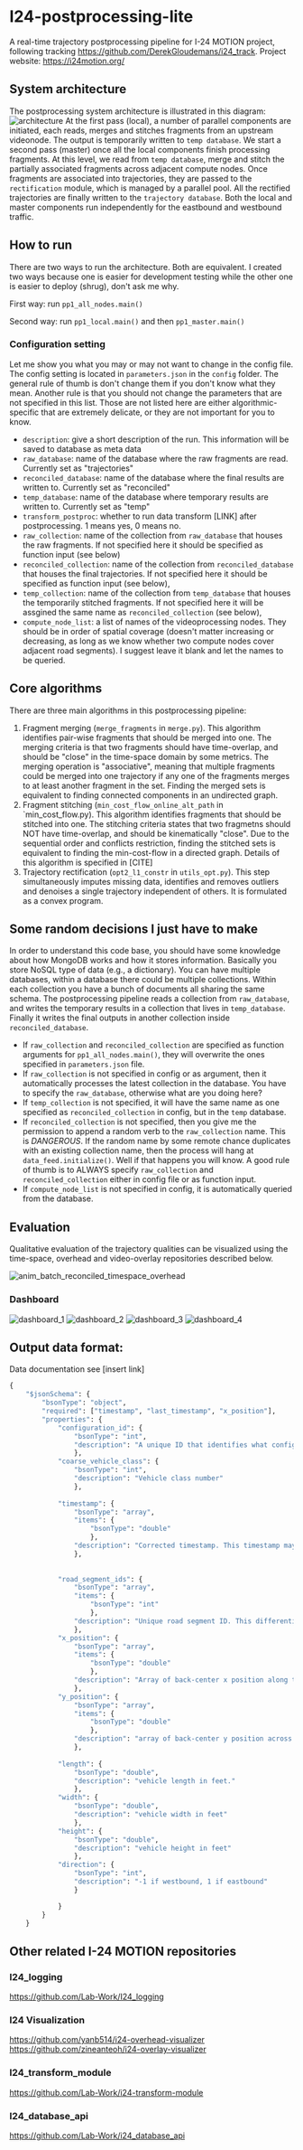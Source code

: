 # I24-postprocessing-lite

A real-time trajectory postprocessing pipeline for I-24 MOTION project, following tracking https://github.com/DerekGloudemans/i24_track. 
Project website: https://i24motion.org/

## System architecture
The postprocessing system architecture is illustrated in this diagram:
![architecture](https://github.com/yanb514/i24_data_document/assets/30248823/70057138-db19-4eb3-84cf-e2ed818b0195)
At the first pass (local), a number of parallel components are initiated, each reads, merges and stitches fragments from an upstream videonode. The output is temporarily written to `temp database`. We start a second pass (master) once all the local components finish processing fragments. At this level, we read from `temp database`, merge and stitch the partially associated fragments across adjacent compute nodes. Once fragments are associated into trajectories, they are passed to the `rectification` module, which is managed by a parallel pool. All the rectified trajectories are finally written to the `trajectory database`. Both the local and master components run independently for the eastbound and westbound traffic.

## How to run
There are two ways to run the architecture. Both are equivalent. I created two ways because one is easier for development testing while the other one is easier to deploy (shrug), don't ask me why.

First way: run `pp1_all_nodes.main()`

Second way: run `pp1_local.main()` and then `pp1_master.main()`


### Configuration setting
Let me show you what you may or may not want to change in the config file. The config setting is located in `parameters.json` in the `config` folder. The general rule of thumb is don't change them if you don't know what they mean. Another rule is that you should not change the parameters that are not specified in this list. Those are not listed here are either algorithmic-specific that are extremely delicate, or they are not important for you to know.

- `description`: give a short description of the run. This information will be saved to database as meta data
- `raw_database`: name of the database where the raw fragments are read. Currently set as "trajectories"
- `reconciled_database`: name of the database where the final results are written to. Currently set as "reconciled"
- `temp_database`: name of the database where temporary results are written to. Currently set as "temp"
- `transform_postproc`: whether to run data transform [LINK] after postprocessing. 1 means yes, 0 means no.
- `raw_collection`: name of the collection from `raw_database` that houses the raw fragments. If not specified here it should be specified as function input (see below)
- `reconciled_collection`: name of the collection from `reconciled_database` that houses the final trajectories. If not specified here it should be specified as function input (see below),
- `temp_collection`: name of the collection from `temp_database` that houses the temporarily stitched fragments. If not specified here it will be assgined the same name as `reconciled_collection` (see below),
- `compute_node_list`: a list of names of the videoprocessing nodes. They should be in order of spatial coverage (doesn't matter increasing or decreasing, as long as we know whether two compute nodes cover adjacent road segments). I suggest leave it blank and let the names to be queried.


## Core algorithms
There are three main algorithms in this postprocessing pipeline:
1. Fragment merging (`merge_fragments` in `merge.py`). This algorithm identifies pair-wise fragments that should be merged into one. The merging criteria is that two fragments should have time-overlap, and should be "close" in the time-space domain by some metrics. The merging operation is "associative", meaning that multiple fragments could be merged into one trajectory if any one of the fragments merges to at least another fragment in the set. Finding the merged sets is equivalent to finding connected components in an undirected graph.
2. Fragment stitching (`min_cost_flow_online_alt_path` in `min_cost_flow.py). This algorithm identifies fragments that should be stitched into one. The stitching criteria states that two fragmetns should NOT have time-overlap, and should be kinematically "close". Due to the sequential order and conflicts restriction, finding the stitched sets is equivalent to finding the min-cost-flow in a directed graph. Details of this algorithm is specified in [CITE]
3. Trajectory rectification (`opt2_l1_constr` in `utils_opt.py`). This step simultaneously imputes missing data, identifies and removes outliers and denoises a single trajectory independent of others. It is formulated as a convex program.

## Some random decisions I just have to make
In order to understand this code base, you should have some knowledge about how MongoDB works and how it stores information. Basically you store NoSQL type of data (e.g., a dictionary). You can have multiple databases, within a database there could be multiple collections. Within each collection you have a bunch of documents all sharing the same schema. The postprocessing pipeline reads a collection from `raw_database`, and writes the temporary results in a collection that lives in `temp_database`. Finally it writes the final outputs in another collection inside `reconciled_database`.

- If `raw_collection` and `reconciled_collection` are specified as function arguments for `pp1_all_nodes.main()`, they will overwrite the ones specified in `parameters.json` file.
- If `raw_collection` is not specified in config or as argument, then it automatically processes the latest collection in the database. You have to specify the `raw_database`, otherwise what are you doing here?
- If `temp_collection` is not specified, it will have the same name as one specified as `reconciled_collection` in config, but in the `temp` database.
- If `reconciled_collection` is not specified, then you give me the permission to append a random verb to the `raw_collection` name. This is *DANGEROUS*. If the random name by some remote chance duplicates with an existing collection name, then the process will hang at `data_feed.initialize()`. Well if that happens you will know. A good rule of thumb is to ALWAYS specify `raw_collection` and `reconciled_collection` either in config file or as function input.
- If `compute_node_list` is not specified in config, it is automatically queried from the database.


## Evaluation
Qualitative evaluation of the trajectory qualities can be visualized using the time-space, overhead and video-overlay repositories described below.

![anim_batch_reconciled_timespace_overhead](https://user-images.githubusercontent.com/30248823/180271610-6baf4307-e4a1-4cb5-ae86-3df0d31e3319.gif)

### Dashboard
![dashboard_1](https://github.com/yanb514/i24_data_document/assets/30248823/eb849345-eaed-4281-92c7-3477b9efcda1)
![dashboard_2](https://github.com/yanb514/i24_data_document/assets/30248823/a43b4c5f-bd6a-4ce9-83ce-9d0cd33984b3)
![dashboard_3](https://github.com/yanb514/i24_data_document/assets/30248823/e9e22b17-11cf-4589-9e65-8715800bfa92)
![dashboard_4](https://github.com/yanb514/i24_data_document/assets/30248823/6e59af8a-4c7d-4c84-ae72-995d96b81ab6)


## Output data format: 
Data documentation see [insert link]

```python
{
    "$jsonSchema": {
        "bsonType": "object",
        "required": ["timestamp", "last_timestamp", "x_position"],
        "properties": {
            "configuration_id": {
                "bsonType": "int",
                "description": "A unique ID that identifies what configuration was run. It links to a metadata document that defines all the settings that were used system-wide to generate this trajectory fragment"
                },
            "coarse_vehicle_class": {
                "bsonType": "int",
                "description": "Vehicle class number"
                },
            
            "timestamp": {
                "bsonType": "array",
                "items": {
                    "bsonType": "double"
                    },
                "description": "Corrected timestamp. This timestamp may be corrected to reduce timestamp errors."
                },
            
 
            "road_segment_ids": {
                "bsonType": "array",
                "items": {
                    "bsonType": "int"
                    },
                "description": "Unique road segment ID. This differentiates the mainline from entrance ramps and exit ramps, which get distinct road segment IDs."
                },
            "x_position": {
                "bsonType": "array",
                "items": {
                    "bsonType": "double"
                    },
                "description": "Array of back-center x position along the road segment in feet. The  position x=0 occurs at the start of the road segment."
                },
            "y_position": {
                "bsonType": "array",
                "items": {
                    "bsonType": "double"
                    },
                "description": "array of back-center y position across the road segment in feet. y=0 is located at the left yellow line, i.e., the left-most edge of the left-most lane of travel in each direction."
                },
            
            "length": {
                "bsonType": "double",
                "description": "vehicle length in feet."
                },
            "width": {
                "bsonType": "double",
                "description": "vehicle width in feet"
                },
            "height": {
                "bsonType": "double",
                "description": "vehicle height in feet"
                },
            "direction": {
                "bsonType": "int",
                "description": "-1 if westbound, 1 if eastbound"
                }

            }
        }
    }
```


## Other related I-24 MOTION repositories
### I24_logging
https://github.com/Lab-Work/I24_logging
### I24 Visualization
https://github.com/yanb514/i24-overhead-visualizer
https://github.com/zineanteoh/i24-overlay-visualizer
### I24_transform_module
https://github.com/Lab-Work/i24-transform-module
### I24_database_api
https://github.com/Lab-Work/i24_database_api
